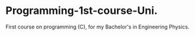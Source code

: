 # Programming-1st-course-Uni.
First course on programming (C), for my Bachelor's in Engineering Physics.
